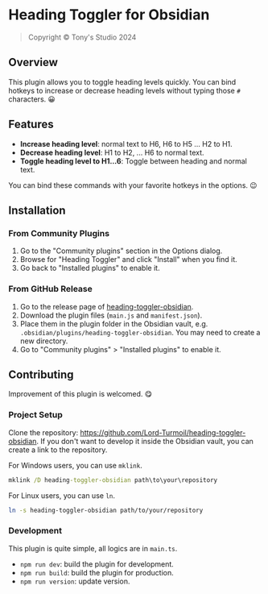 # Heading Toggler for Obsidian

> Copyright &copy; Tony's Studio 2024

## Overview

This plugin allows you to toggle heading levels quickly. You can bind hotkeys to increase or decrease heading levels without typing those `#` characters. 😀

## Features

- **Increase heading level**: normal text to H6, H6 to H5 ... H2 to H1.
- **Decrease heading level**: H1 to H2, ... H6 to normal text.
- **Toggle heading level to H1...6**: Toggle between heading and normal text.

You can bind these commands with your favorite hotkeys in the options. 😉

## Installation

### From Community Plugins

1. Go to the "Community plugins" section in the Options dialog.
2. Browse for "Heading Toggler" and click "Install" when you find it.
3. Go back to "Installed plugins" to enable it.

### From GitHub Release

1. Go to the release page of [heading-toggler-obsidian](https://github.com/Lord-Turmoil/heading-toggler-obsidian/releases).
2. Download the plugin files (`main.js` and `manifest.json`).
3. Place them in the plugin folder in the Obsidian vault, e.g. `.obsidian/plugins/heading-toggler-obsidian`. You may need to create a new directory.
4. Go to "Community plugins" > "Installed plugins" to enable it.

## Contributing

Improvement of this plugin is welcomed. 😋

### Project Setup

Clone the repository: <https://github.com/Lord-Turmoil/heading-toggler-obsidian>. If you don't want to develop it inside the Obsidian vault, you can create a link to the repository.

For Windows users, you can use `mklink`.

```cmd
mklink /D heading-toggler-obsidian path\to\your\repository
```

For Linux users, you can use `ln`.

```bash
ln -s heading-toggler-obsidian path/to/your/repository
```

### Development

This plugin is quite simple, all logics are in `main.ts`.

- `npm run dev`: build the plugin for development.
- `npm run build`: build the plugin for production.
- `npm run version`: update version.